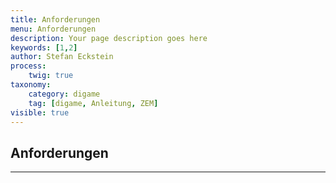 ```yaml
---
title: Anforderungen
menu: Anforderungen
description: Your page description goes here
keywords: [1,2]
author: Stefan Eckstein
process:
	twig: true
taxonomy:
    category: digame
    tag: [digame, Anleitung, ZEM]
visible: true
---
```


## Anforderungen

***




